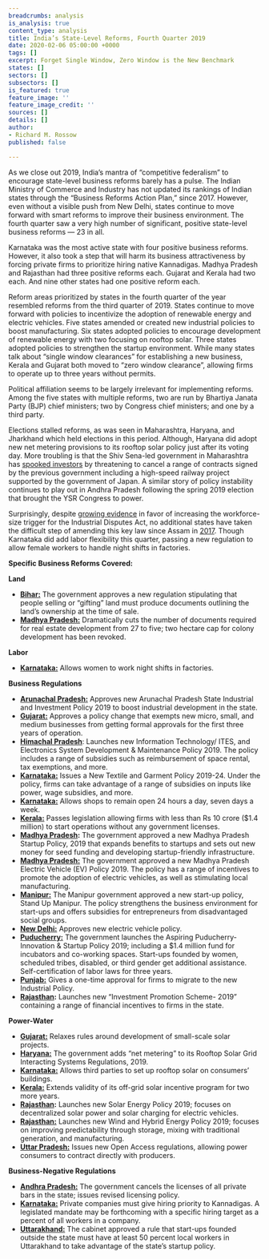 ```yaml
---
breadcrumbs: analysis
is_analysis: true
content_type: analysis
title: India’s State-Level Reforms, Fourth Quarter 2019
date: 2020-02-06 05:00:00 +0000
tags: []
excerpt: Forget Single Window, Zero Window is the New Benchmark
states: []
sectors: []
subsectors: []
is_featured: true
feature_image: ''
feature_image_credit: ''
sources: []
details: []
author:
- Richard M. Rossow
published: false

---
```

As we close out 2019, India’s mantra of “competitive federalism” to encourage state-level business reforms barely has a pulse. The Indian Ministry of Commerce and Industry has not updated its rankings of Indian states through the “Business Reforms Action Plan,” since 2017. However, even without a visible push from New Delhi, states continue to move forward with smart reforms to improve their business environment. The fourth quarter saw a very high number of significant, positive state-level business reforms — 23 in all.

Karnataka was the most active state with four positive business reforms. However, it also took a step that will harm its business attractiveness by forcing private firms to prioritize hiring native Kannadigas. Madhya Pradesh and Rajasthan had three positive reforms each. Gujarat and Kerala had two each. And nine other states had one positive reform each.

Reform areas prioritized by states in the fourth quarter of the year resembled reforms from the third quarter of 2019. States continue to move forward with policies to incentivize the adoption of renewable energy and electric vehicles. Five states amended or created new industrial policies to boost manufacturing. Six states adopted policies to encourage development of renewable energy with two focusing on rooftop solar. Three states adopted policies to strengthen the startup environment. While many states talk about “single window clearances” for establishing a new business, Kerala and Gujarat both moved to “zero window clearance”, allowing firms to operate up to three years without permits.

Political affiliation seems to be largely irrelevant for implementing reforms. Among the five states with multiple reforms, two are run by Bhartiya Janata Party (BJP) chief ministers; two by Congress chief ministers; and one by a third party.

Elections stalled reforms, as was seen in Maharashtra, Haryana, and Jharkhand which held elections in this period. Although, Haryana did adopt new net metering provisions to its rooftop solar policy just after its voting day. More troubling is that the Shiv Sena-led government in Maharashtra has [spooked investors](https://www.financialexpress.com/opinion/bullet-train-goes-off-track-so-does-investor-interest/1786880/) by threatening to cancel a range of contracts signed by the previous government including a high-speed railway project supported by the government of Japan. A similar story of policy instability continues to play out in Andhra Pradesh following the spring 2019 election that brought the YSR Congress to power.

Surprisingly, despite [growing evidence](https://www.indiabudget.gov.in/economicsurvey/doc/vol1chapter/echap03_vol1.pdf) in favor of increasing the workforce-size trigger for the Industrial Disputes Act, no additional states have taken the difficult step of amending this key law since Assam in [2017](https://www.nytimes.com/2020/01/24/business/economy/huawei-restrictions.html). Though Karnataka did add labor flexibility this quarter, passing a new regulation to allow female workers to handle night shifts in factories.

**Specific Business Reforms Covered:**

**Land**

* [**Bihar:**](https://www.financialexpress.com/india-news/bihar-cabinet-nod-to-property-registration-rule-amendment/1726894/) The government approves a new regulation stipulating that people selling or “gifting” land must produce documents outlining the land’s ownership at the time of sale.
* [**Madhya Pradesh:**](https://www.moneycontrol.com/news/business/real-estate/madhya-pradesh-govt-approves-real-estate-policy-2019-4538281.html) Dramatically cuts the number of documents required for real estate development from 27 to five; two hectare cap for colony development has been revoked.

**Labor**

* [**Karnataka:**](https://www.livemint.com/news/world/karnataka-govt-allows-women-to-work-in-night-shift-in-factories-11574266954545.html) Allows women to work night shifts in factories.

**Business Regulations**

* [**Arunachal Pradesh:**](https://www.telegraphindia.com/states/north-east/arunachal-pradesh-nod-to-2-policies/cid/1728896) Approves new Arunachal Pradesh State Industrial and Investment Policy 2019 to boost industrial development in the state.
* [**Gujarat:**](https://www.indianweb2.com/2019/10/03/guj-exempts-msmes-approvals-first-3-years/) Approves a policy change that exempts new micro, small, and medium businesses from getting formal approvals for the first three years of operation.
* [**Himachal Pradesh**](https://risinghimachal.in/it-policy-pdf): Launches new Information Technology/ ITES, and Electronics System Development & Maintenance Policy 2019. The policy includes a range of subsidies such as reimbursement of space rental, tax exemptions, and more.
* [**Karnataka:**](http://63qmu69ykmn5o2p2een0g1cx-wpengine.netdna-ssl.com/wp-content/uploads/2019/11/New-Textile-Garment-Policy-2019-24.pdf?utm_source=Members&utm_campaign=c9c5ad8662-EMAIL_CAMPAIGN_2018_08_08_08_11_COPY_01&utm_medium=email&utm_term=0_e842221dc2-c9c5ad8662-137574517) Issues a New Textile and Garment Policy 2019-24. Under the policy, firms can take advantage of a range of subsidies on inputs like power, wage subsidies, and more.
* [**Karnataka:**](https://knnindia.co.in/news/newsdetails/state/karnataka-govt-gives-nod-to-open-shops-24x7-for-3-years) Allows shops to remain open 24 hours a day, seven days a week.
* [**Kerala:**](https://english.manoramaonline.com/news/kerala/2019/11/20/kerala-government-micro-small-medium-enterprises-facilitation-bill-2019.html) Passes legislation allowing firms with less than Rs 10 crore ($1.4 million) to start operations without any government licenses.
* [**Madhya Pradesh**](https://mpmsme.gov.in/mpmsmecms/Uploaded%20Document/What'sNew/23112019060234MP_Startup_Policy_2019.pdf)**:** The government approved a new Madhya Pradesh Startup Policy, 2019 that expands benefits to startups and sets out new money for seed funding and developing startup-friendly infrastructure.
* [**Madhya Pradesh:**](http://www.mpurban.gov.in/pdf/MPEVDPolicy2019.pdf) The government approved a new Madhya Pradesh Electric Vehicle (EV) Policy 2019. The policy has a range of incentives to promote the adoption of electric vehicles, as well as stimulating local manufacturing.
* [**Manipur:**](http://e-pao.net/GP.asp?src=10..131019.oct19) The Manipur government approved a new start-up policy, Stand Up Manipur. The policy strengthens the business environment for start-ups and offers subsidies for entrepreneurs from disadvantaged social groups.
* [**New Delhi:**](http://transport.delhi.gov.in/sites/default/files/All-PDF/Electric%20Policy%202018.pdf) Approves new electric vehicle policy.
* [**Puducherry:**](https://affairscloud.com/the-government-of-puducherry-introduces-start-up-policy/) The government launches the Aspiring Puducherry-Innovation & Startup Policy 2019; including a $1.4 million fund for incubators and co-working spaces. Start-ups founded by women, scheduled tribes, disabled, or third gender get additional assistance. Self-certification of labor laws for three years.
* [**Punjab:**](https://www.dailypioneer.com/2019/state-editions/punjab-gives-one-time-special-opportunity-to-industrial-units-to-migrate-to-new-policy.html) Gives a one-time approval for firms to migrate to the new Industrial Policy.
* [**Rajasthan**](https://www.rajras.in/wp-content/uploads/2019/12/RAJASTHAN-INVESTMENT-PROMOTION-SCHEME-RIPS-2019.pdf)**:** Launches new “Investment Promotion Scheme- 2019” containing a range of financial incentives to firms in the state.

**Power-Water**

* [**Gujarat:**](https://guj-epd.gujarat.gov.in/uploads/Policy_for_Devlopment_of_Small_Scale_Distributed_Solar_Projects-2019.pdf) Relaxes rules around development of small-scale solar projects.
* [**Haryana:**](https://herc.gov.in/writereaddata/pdf/r20191025.pdf) The government adds “net metering” to its Rooftop Solar Grid Interacting Systems Regulations, 2019.
* [**Karnataka:**](https://www.karnataka.gov.in/kerc/Documents/Decision%20on%20various%20models%20and%20Guidelines%20for%20SRTPV%20allowed%20to%20be%20installed%20on%20rooftops%20of%20consumer%20buildings.pdf) Allows third parties to set up rooftop solar on consumers’ buildings.
* [**Kerala:**](https://mercomindia.com/kerala-extends-validity-consumer-incentives-off-grid-solar/) Extends validity of its off-grid solar incentive program for two more years.
* [**Rajasthan**](http://energy.rajasthan.gov.in/content/dam/raj/energy/rrecl/pdf/Home%20Page/Rajasthan%20Solar%20Energy%20Policy2019.pdf)**:** Launches new Solar Energy Policy 2019; focuses on decentralized solar power and solar charging for electric vehicles.
* [**Rajasthan:**](http://energy.rajasthan.gov.in/content/dam/raj/energy/rrecl/pdf/Home%20Page/Rajasthan%20Wind%20and%20Hybrid%20Energy%20Policy2019.pdf) Launches new Wind and Hybrid Energy Policy 2019; focuses on improving predictability through storage, mixing with traditional generation, and manufacturing.
* [**Uttar Pradesh:**](http://www.uperc.org/Notified_User.aspx) Issues new Open Access regulations, allowing power consumers to contract directly with producers.

**Business-Negative Regulations**

* [**Andhra Pradesh:**](https://apegazette.cgg.gov.in/gazettes/1574420904669.pdf) The government cancels the licenses of all private bars in the state; issues revised licensing policy.
* [**Karnataka:**](https://timesofindia.indiatimes.com/city/bengaluru/karnataka-govt-amends-rules-to-give-kannadigas-priority-in-private-sector-jobs/articleshowprint/72418630.cms) Private companies must give hiring priority to Kannadigas. A legislated mandate may be forthcoming with a specific hiring target as a percent of all workers in a company.
* [**Uttarakhand:**](https://indianexpress.com/article/india/uttarakhand-cabinet-nod-to-new-rules-for-start-ups-6118737/) The cabinet approved a rule that start-ups founded outside the state must have at least 50 percent local workers in Uttarakhand to take advantage of the state’s startup policy.